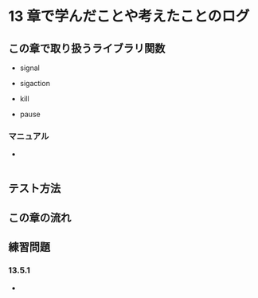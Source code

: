 # 13 章で学んだことや考えたことのログ

## この章で取り扱うライブラリ関数
- signal
- sigaction
- kill

- pause

### マニュアル

- 

```bash
```

## テスト方法

## この章の流れ

## 練習問題
### 13.5.1
- 
